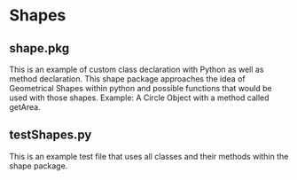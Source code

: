 Shapes
======

shape.pkg
---------
This is an example of custom class declaration with Python as well as method declaration. This shape package approaches the idea of Geometrical Shapes within python and possible functions that would be used with those shapes. 
Example:
A Circle Object with a method called getArea.

testShapes.py
-------------
This is an example test file that uses all classes and their methods within the shape package.
